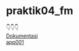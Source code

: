 # praktik04_fm
👇👇👇   
[Dokumentasi](https://docs.google.com/document/d/1YCcEkQnibj6aMzgGL4V_p-2-zuKAIULwI0P3GGDMSMA/edit?usp=sharing)   
[app001](https://github.com/fransis96fm/app001)
